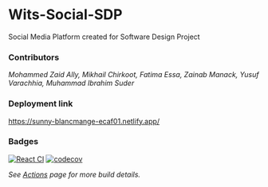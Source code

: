 # Wits-Social-SDP
Social Media Platform created for Software Design Project 

### Contributors
<em>Mohammed Zaid Ally, Mikhail Chirkoot, Fatima Essa, Zainab Manack, Yusuf Varachhia, Muhammad Ibrahim Suder</em>

### Deployment link
https://sunny-blancmange-ecaf01.netlify.app/

### Badges
[![React CI](https://github.com/Fatima-Essa/Wits-Social-SDP/actions/workflows/production.yml/badge.svg)](https://github.com/Fatima-Essa/Wits-Social-SDP/actions/workflows/production.yml/badge.svg)     [![codecov](https://codecov.io/gh/Fatima-Essa/WitsSocial/branch/main/graph/badge.svg?token=HKLXVV0YIF)](https://codecov.io/gh/Fatima-Essa/WitsSocial)

<em> See [Actions](https://github.com/Fatima-Essa/Wits-Social-SDP/actions) page for more build details. </em>
